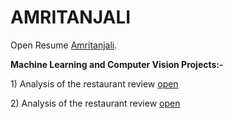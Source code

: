 
<html>
  <body>
    <h1>AMRITANJALI</h1>
    <p>Open Resume <a href="https://github.com/amritanjali123/Portfolio/blob/master/Amritanjali(RESUME).pdf">Amritanjali</a>.</p>
  </body>
</html>
<html>
  <body>
    <p><b>Machine Learning and Computer Vision Projects:-</b></p>
 <p> 1) Analysis of the restaurant review <a href="https://github.com/amritanjali123/Restaurant_review">open</a> 
    </p>
 <p> 2) Analysis of the restaurant review <a href="https://github.com/amritanjali123/Restaurant_review">open</a> 
    </p>   
  </body>
</html>
